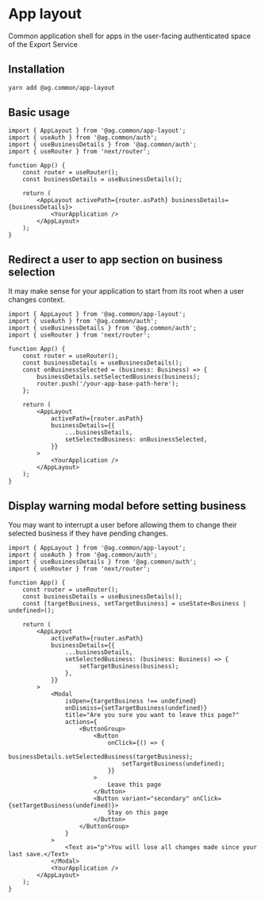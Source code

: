 # App layout

Common application shell for apps in the user-facing authenticated space of the Export Service

## Installation

```sh
yarn add @ag.common/app-layout
```

## Basic usage

```tsx
import { AppLayout } from '@ag.common/app-layout';
import { useAuth } from '@ag.common/auth';
import { useBusinessDetails } from '@ag.common/auth';
import { useRouter } from 'next/router';

function App() {
	const router = useRouter();
	const businessDetails = useBusinessDetails();

	return (
		<AppLayout activePath={router.asPath} businessDetails={businessDetails}>
			<YourApplication />
		</AppLayout>
	);
}
```

## Redirect a user to app section on business selection

It may make sense for your application to start from its root when a user changes context.

```tsx
import { AppLayout } from '@ag.common/app-layout';
import { useAuth } from '@ag.common/auth';
import { useBusinessDetails } from '@ag.common/auth';
import { useRouter } from 'next/router';

function App() {
	const router = useRouter();
	const businessDetails = useBusinessDetails();
	const onBusinessSelected = (business: Business) => {
		businessDetails.setSelectedBusiness(business);
		router.push('/your-app-base-path-here');
	};

	return (
		<AppLayout
			activePath={router.asPath}
			businessDetails={{
				...businessDetails,
				setSelectedBusiness: onBusinessSelected,
			}}
		>
			<YourApplication />
		</AppLayout>
	);
}
```

## Display warning modal before setting business

You may want to interrupt a user before allowing them to change their selected business if they have pending changes.

```tsx
import { AppLayout } from '@ag.common/app-layout';
import { useAuth } from '@ag.common/auth';
import { useBusinessDetails } from '@ag.common/auth';
import { useRouter } from 'next/router';

function App() {
	const router = useRouter();
	const businessDetails = useBusinessDetails();
	const [targetBusiness, setTargetBusiness] = useState<Business | undefined>();

	return (
		<AppLayout
			activePath={router.asPath}
			businessDetails={{
				...businessDetails,
				setSelectedBusiness: (business: Business) => {
					setTargetBusiness(business);
				},
			}}
		>
			<Modal
				isOpen={targetBusiness !== undefined}
				onDismiss={setTargetBusiness(undefined)}
				title="Are you sure you want to leave this page?"
				actions={
					<ButtonGroup>
						<Button
							onClick={() => {
								businessDetails.setSelectedBusiness(targetBusiness);
								setTargetBusiness(undefined);
							}}
						>
							Leave this page
						</Button>
						<Button variant="secondary" onClick={setTargetBusiness(undefined)}>
							Stay on this page
						</Button>
					</ButtonGroup>
				}
			>
				<Text as="p">You will lose all changes made since your last save.</Text>
			</Modal>
			<YourApplication />
		</AppLayout>
	);
}
```
